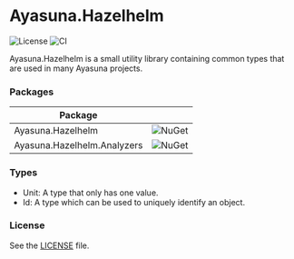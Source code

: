 # Ayasuna.Hazelhelm

![License](https://img.shields.io/github/license/ayasuna-projects/hazelhelm?label=License&style=flat-square)
![CI](https://img.shields.io/github/actions/workflow/status/ayasuna-projects/hazelhelm/ci.yml?branch=main&label=CI&style=flat-square)

Ayasuna.Hazelhelm is a small utility library containing common types that are used in many Ayasuna projects.

### Packages

| Package                     |                                                                                                    | 
|-----------------------------|----------------------------------------------------------------------------------------------------|
| Ayasuna.Hazelhelm           | ![NuGet](https://img.shields.io/nuget/v/Ayasuna.Hazelhelm?label=NuGet&style=flat-square)           | 
| Ayasuna.Hazelhelm.Analyzers | ![NuGet](https://img.shields.io/nuget/v/Ayasuna.Hazelhelm.Analyzers?label=NuGet&style=flat-square) | 

### Types

* Unit: A type that only has one value.
* Id: A type which can be used to uniquely identify an object.

### License

See the [LICENSE](LICENSE) file.
